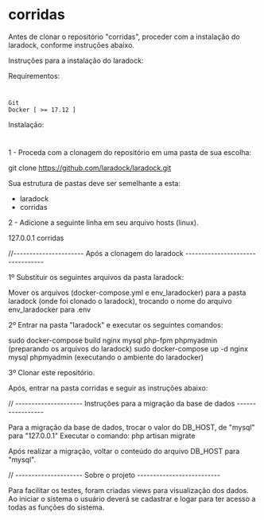 # corridas

Antes de clonar o repositório "corridas", proceder com a instalação do laradock, conforme instruções abaixo.

Instruções para a instalação do laradock:

Requirementos:
#
    Git
    Docker [ >= 17.12 ]

Instalação:
#

1 - Proceda com a clonagem do repositório em uma pasta de sua escolha:

git clone https://github.com/laradock/laradock.git

Sua estrutura de pastas deve ser semelhante a esta:

* laradock
* corridas

2 - Adicione a seguinte linha em seu arquivo hosts (linux).

127.0.0.1  corridas

//---------------------- Após a clonagem do laradock ---------------------------------

1º Substituir os seguintes arquivos da pasta laradock:

Mover os arquivos (docker-compose.yml e env_laradocker) para a pasta laradock (onde foi clonado o laradock), trocando o nome do arquivo env_laradocker para .env

2º Entrar na pasta "laradock" e executar os seguintes comandos:

sudo docker-compose build nginx mysql php-fpm phpmyadmin (preparando os arquivos do laradock)
sudo docker-compose up -d nginx mysql phpmyadmin (executando o ambiente do laradocker)

3º Clonar este repositório.

Após, entrar na pasta corridas e seguir as instruções abaixo:

// --------------------- Instruções para a migração da base de dados -----------------

Para a migração da base de dados, trocar o valor do DB_HOST, de "mysql" para "127.0.0.1"
Executar o comando: php artisan migrate

Após realizar a migração, voltar o conteúdo do arquivo DB_HOST para "mysql".

// --------------------- Sobre o projeto --------------------------

Para facilitar os testes, foram criadas views para visualização dos dados.
Ao iniciar o sistema o usuário deverá se cadastrar e logar para ter acesso a todas as funções do sistema.
